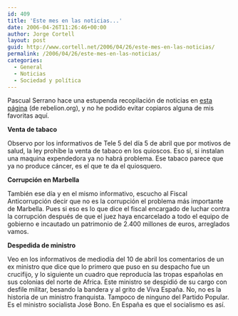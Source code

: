 ```yaml
---
id: 409
title: 'Este mes en las noticias...'
date: 2006-04-26T11:26:46+00:00
author: Jorge Cortell
layout: post
guid: http://www.cortell.net/2006/04/26/este-mes-en-las-noticias/
permalink: /2006/04/26/este-mes-en-las-noticias/
categories:
  - General
  - Noticias
  - Sociedad y polí­tica
---
```

Pascual Serrano hace una estupenda recopilación de noticias en [esta página](http://www.rebelion.org/noticia.php?id=30458) (de rebelion.org), y no he podido evitar copiaros alguna de mis favoritas aquí­.

**Venta de tabaco**
  
Observo por los informativos de Tele 5 del dí­a 5 de abril que por motivos de salud, la ley prohí­be la venta de tabaco en los quioscos. Eso sí­, si instalan una maquina expendedora ya no habrá problema. Ese tabaco parece que ya no produce cáncer, es el que te da el quiosquero.

**Corrupción en Marbella**
  
También ese dí­a y en el mismo informativo, escucho al Fiscal Anticorrupción decir que no es la corrupción el problema más importante de Marbella. Pues si eso es lo que dice el fiscal encargado de luchar contra la corrupción después de que el juez haya encarcelado a todo el equipo de gobierno e incautado un patrimonio de 2.400 millones de euros, arreglados vamos.

**Despedida de ministro**
  
Veo en los informativos de mediodí­a del 10 de abril los comentarios de un ex ministro que dice que lo primero que puso en su despacho fue un crucifijo, y lo siguiente un cuadro que reproducí­a las tropas españolas en sus colonias del norte de Africa. Este ministro se despidió de su cargo con desfile militar, besando la bandera y al grito de Viva España. No, no es la historia de un ministro franquista. Tampoco de ninguno del Partido Popular. Es el ministro socialista José Bono. En España es que el socialismo es así­.